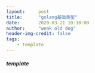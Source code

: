 ```yaml
---
layout:     post
title:      "golang基础类型"
date:       2020-03-21 10:10:00
author:     "weak old dog"
header-img-credit: false
tags:
    - template
---
```


##### template
